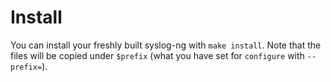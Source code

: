 # Install

You can install your freshly built syslog-ng with `make install`. Note that
the files will be copied under `$prefix` (what you have set for `configure` with `--prefix=`).
